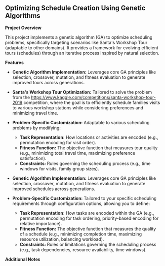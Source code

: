 
## Optimizing Schedule Creation Using Genetic Algorithms

**Project Overview**

This project implements a genetic algorithm (GA) to optimize scheduling problems, specifically targeting scenarios like Santa's Workshop Tour (adaptable to other domains). 
It provides a framework for evolving efficient tours (schedules) through an iterative process inspired by natural selection.

**Features**
* **Genetic Algorithm Implementation:** Leverages core GA principles like selection, crossover, mutation, and fitness evaluation to generate improved tours across generations.
* **Santa's Workshop Tour Optimization:** Tailored to solve the problem from the https://www.kaggle.com/competitions/santa-workshop-tour-2019 competition, where the goal is to efficiently schedule families visits to various workshop stations while considering preferences and minimizing travel time.
* **Problem-Specific Customization:** Adaptable to various scheduling problems by modifying:
    * **Task Representation:** How locations or activities are encoded (e.g., permutation encoding for visit order).
    * **Fitness Function:** The objective function that measures tour quality (e.g., minimizing total travel time, maximizing preference satisfaction).
    * **Constraints:** Rules governing the scheduling process (e.g., time windows for visits, family group sizes).



* **Genetic Algorithm Implementation:** Leverages core GA principles like selection, crossover, mutation, and fitness evaluation to generate improved schedules across generations.
* **Problem-Specific Customization:** Tailored to your specific scheduling requirements through configuration options, allowing you to define:
    * **Task Representation:** How tasks are encoded within the GA (e.g., permutation encoding for task ordering, priority-based encoding for relative importance).
    * **Fitness Function:** The objective function that measures the quality of a schedule (e.g., minimizing completion time, maximizing resource utilization, balancing workload).
    * **Constraints:** Rules or limitations governing the scheduling process (e.g., task dependencies, resource availability, time windows).

<!--- # **Installation**

1. Clone the repository:

   ```bash
   git clone https://github.com/kezouke/S24_NIC_Optimizing_Schedule_Creation_Genetic_Algorithm.git
   ```

2. Install dependencies (replace `requirements.txt` with your actual file name if different):

   ```bash
   pip install -r requirements.txt
   ```
--->
**Additional Notes**
